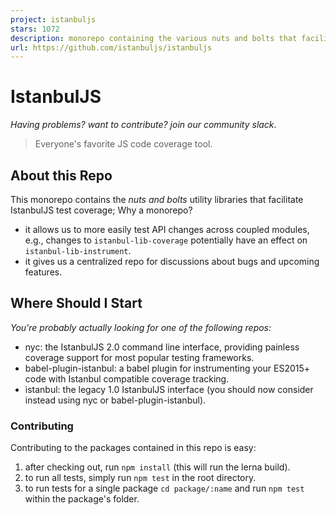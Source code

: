 ```yaml
---
project: istanbuljs
stars: 1072
description: monorepo containing the various nuts and bolts that facilitate istanbul.js test instrumentation
url: https://github.com/istanbuljs/istanbuljs
---
```


IstanbulJS
==========

_Having problems? want to contribute? join our community slack_.

> Everyone's favorite JS code coverage tool.

About this Repo
---------------

This monorepo contains the _nuts and bolts_ utility libraries that facilitate IstanbulJS test coverage; Why a monorepo?

-   it allows us to more easily test API changes across coupled modules, e.g., changes to `istanbul-lib-coverage` potentially have an effect on `istanbul-lib-instrument`.
-   it gives us a centralized repo for discussions about bugs and upcoming features.

Where Should I Start
--------------------

_You're probably actually looking for one of the following repos:_

-   nyc: the IstanbulJS 2.0 command line interface, providing painless coverage support for most popular testing frameworks.
-   babel-plugin-istanbul: a babel plugin for instrumenting your ES2015+ code with Istanbul compatible coverage tracking.
-   istanbul: the legacy 1.0 IstanbulJS interface (you should now consider instead using nyc or babel-plugin-istanbul).

### Contributing

Contributing to the packages contained in this repo is easy:

1.  after checking out, run `npm install` (this will run the lerna build).
2.  to run all tests, simply run `npm test` in the root directory.
3.  to run tests for a single package `cd package/:name` and run `npm test` within the package's folder.

